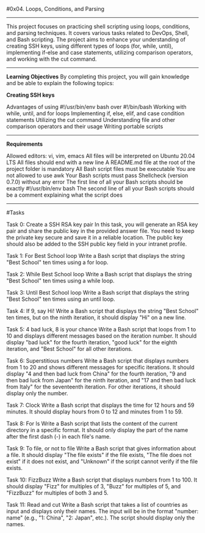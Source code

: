 #0x04. Loops, Conditions, and Parsing
***
This project focuses on practicing shell scripting using loops, conditions, and parsing techniques. It covers various tasks related to DevOps, Shell, and Bash scripting. The project aims to enhance your understanding of creating SSH keys, using different types of loops (for, while, until), implementing if-else and case statements, utilizing comparison operators, and working with the cut command.
***
**Learning Objectives**
By completing this project, you will gain knowledge and be able to explain the following topics:

**Creating SSH keys**

Advantages of using #!/usr/bin/env bash over #!/bin/bash
Working with while, until, and for loops
Implementing if, else, elif, and case condition statements
Utilizing the cut command
Understanding file and other comparison operators and their usage
Writing portable scripts

***
**Requirements**

Allowed editors: vi, vim, emacs
All files will be interpreted on Ubuntu 20.04 LTS
All files should end with a new line
A README.md file at the root of the project folder is mandatory
All Bash script files must be executable
You are not allowed to use awk
Your Bash scripts must pass Shellcheck (version 0.7.0) without any error
The first line of all your Bash scripts should be exactly #!/usr/bin/env bash
The second line of all your Bash scripts should be a comment explaining what the script does
***

#Tasks

Task 0: Create a SSH RSA key pair
In this task, you will generate an RSA key pair and share the public key in the provided answer file. You need to keep the private key secure and save it in a reliable location. The public key should also be added to the SSH public key field in your intranet profile.

Task 1: For Best School loop
Write a Bash script that displays the string "Best School" ten times using a for loop.

Task 2: While Best School loop
Write a Bash script that displays the string "Best School" ten times using a while loop.

Task 3: Until Best School loop
Write a Bash script that displays the string "Best School" ten times using an until loop.

Task 4: If 9, say Hi!
Write a Bash script that displays the string "Best School" ten times, but on the ninth iteration, it should display "Hi" on a new line.

Task 5: 4 bad luck, 8 is your chance
Write a Bash script that loops from 1 to 10 and displays different messages based on the iteration number. It should display "bad luck" for the fourth iteration, "good luck" for the eighth iteration, and "Best School" for all other iterations.

Task 6: Superstitious numbers
Write a Bash script that displays numbers from 1 to 20 and shows different messages for specific iterations. It should display "4 and then bad luck from China" for the fourth iteration, "9 and then bad luck from Japan" for the ninth iteration, and "17 and then bad luck from Italy" for the seventeenth iteration. For other iterations, it should display only the number.

Task 7: Clock
Write a Bash script that displays the time for 12 hours and 59 minutes. It should display hours from 0 to 12 and minutes from 1 to 59.

Task 8: For ls
Write a Bash script that lists the content of the current directory in a specific format. It should only display the part of the name after the first dash (-) in each file's name.

Task 9: To file, or not to file
Write a Bash script that gives information about a file. It should display "The file exists" if the file exists, "The file does not exist" if it does not exist, and "Unknown" if the script cannot verify if the file exists.

Task 10: FizzBuzz
Write a Bash script that displays numbers from 1 to 100. It should display "Fizz" for multiples of 3, "Buzz" for multiples of 5, and "FizzBuzz" for multiples of both 3 and 5.

Task 11: Read and cut
Write a Bash script that takes a list of countries as input and displays only their names. The input will be in the format "number: name" (e.g., "1: China", "2: Japan", etc.). The script should display only the names.
